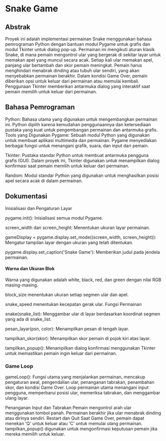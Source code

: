 
# Snake Game

## Abstrak
Proyek ini adalah implementasi permainan Snake menggunakan bahasa pemrograman Python dengan bantuan modul Pygame untuk grafis dan modul Tkinter untuk dialog pop-up. Permainan ini mengikuti aturan klasik Snake, di mana pemain mengontrol ular yang bergerak di sekitar layar untuk memakan apel yang muncul secara acak. Setiap kali ular memakan apel, panjang ular bertambah dan skor pemain meningkat. Pemain harus menghindari menabrak dinding atau tubuh ular sendiri, yang akan menyebabkan permainan berakhir. Dalam kondisi Game Over, pemain diberikan opsi untuk keluar dari permainan atau memulai kembali. Penggunaan Tkinter memberikan antarmuka dialog yang interaktif saat pemain memilih untuk keluar dari permainan.

## Bahasa Pemrograman

Python: Bahasa utama yang digunakan untuk mengembangkan permainan ini. Python dipilih karena kemudahan penggunaannya dan ketersediaan pustaka yang kuat untuk pengembangan permainan dan antarmuka grafis.
Tools yang Digunakan
Pygame: Sebuah modul Python yang digunakan untuk membuat aplikasi multimedia dan permainan. Pygame menyediakan berbagai fungsi untuk menangani grafik, suara, dan input dari pemain.

Tkinter: Pustaka standar Python untuk membuat antarmuka pengguna grafis (GUI). Dalam proyek ini, Tkinter digunakan untuk menampilkan dialog konfirmasi saat pemain memilih untuk keluar dari permainan.

Random: Modul standar Python yang digunakan untuk menghasilkan posisi apel secara acak di dalam permainan.

## Dokumentasi
Inisialisasi dan Pengaturan Layar

pygame.init(): Inisialisasi semua modul Pygame.

screen_width dan screen_height: Menentukan ukuran layar permainan.

gameDisplay = pygame.display.set_mode((screen_width, screen_height)): Mengatur tampilan layar dengan ukuran yang telah ditentukan.

pygame.display.set_caption('Snake Game'): Memberikan judul pada jendela permainan.

#### Warna dan Ukuran Blok
Warna yang digunakan adalah white, black, red, dan green dengan nilai RGB masing-masing.

block_size menentukan ukuran setiap segmen ular dan apel.

snake_speed menentukan kecepatan gerak ular.
Fungsi Permainan

snake(snake_list): Menggambar ular di layar berdasarkan koordinat segmen yang ada di snake_list.

pesan_layar(psn, color): Menampilkan pesan di tengah layar.

tampilkan_skor(skor): Menampilkan skor pemain di pojok kiri atas layar.

tampilkan_popup(): Menampilkan dialog konfirmasi menggunakan Tkinter untuk memastikan pemain ingin keluar dari permainan.

### Game Loop

gameLoop(): Fungsi utama yang menjalankan permainan, mencakup pengaturan awal, pengendalian ular, penanganan tabrakan, penambahan skor, dan kondisi Game Over.
Loop permainan utama menangani input pengguna, memperbarui posisi ular, memeriksa tabrakan, dan menggambar ulang layar.

Penanganan Input dan Tabrakan
Pemain mengontrol arah ular menggunakan tombol panah.
Permainan berakhir jika ular menabrak dinding atau dirinya sendiri.
Restart dan Quit
Saat Game Over, pemain dapat menekan 'Q' untuk keluar atau 'C' untuk memulai ulang permainan.
tampilkan_popup() digunakan untuk mengonfirmasi keputusan pemain jika mereka memilih untuk keluar.
